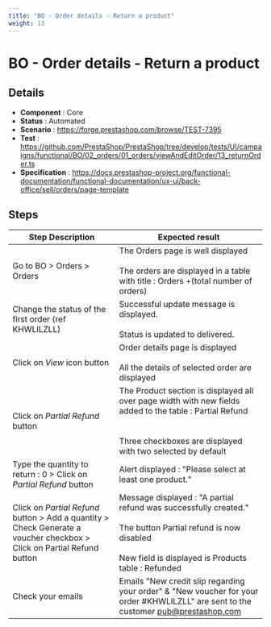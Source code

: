 ```yaml
---
title: "BO - Order details - Return a product"
weight: 13
---
```


# BO - Order details - Return a product
## Details
* **Component** : Core
* **Status** : Automated
* **Scenario** : https://forge.prestashop.com/browse/TEST-7395
* **Test** : https://github.com/PrestaShop/PrestaShop/tree/develop/tests/UI/campaigns/functional/BO/02_orders/01_orders/viewAndEditOrder/13_returnOrder.ts
* **Specification** : https://docs.prestashop-project.org/functional-documentation/functional-documentation/ux-ui/back-office/sell/orders/page-template

## Steps
| Step Description | Expected result |
| ----- | ----- |
| Go to BO > Orders > Orders | The Orders page is well displayed<br><br>The orders are displayed in a table with title : Orders +(total number of orders) |
| Change the status of the first order (ref KHWLILZLL) | Successful update message is displayed.<br><br>Status is updated to delivered. |
| Click on *View* icon button | Order details page is displayed<br><br>All the details of selected order are displayed |
| Click on *Partial Refund* button | The Product section is displayed all over page width with new fields added to the table : Partial Refund<br><br><br>Three checkboxes are displayed with two selected by default |
| Type the quantity to return : 0 > Click on *Partial Refund* button | Alert displayed : "Please select at least one product." |
| Click on *Partial Refund* button > Add a quantity > Check Generate a voucher checkbox > Click on Partial Refund button | Message displayed : "A partial refund was successfully created."<br><br>The button Partial refund is now disabled<br><br>New field is displayed is Products table : Refunded |
| Check your emails | Emails "New credit slip regarding your order" &  "New voucher for your order #KHWLILZLL" are sent to the customer pub@prestashop.com |
